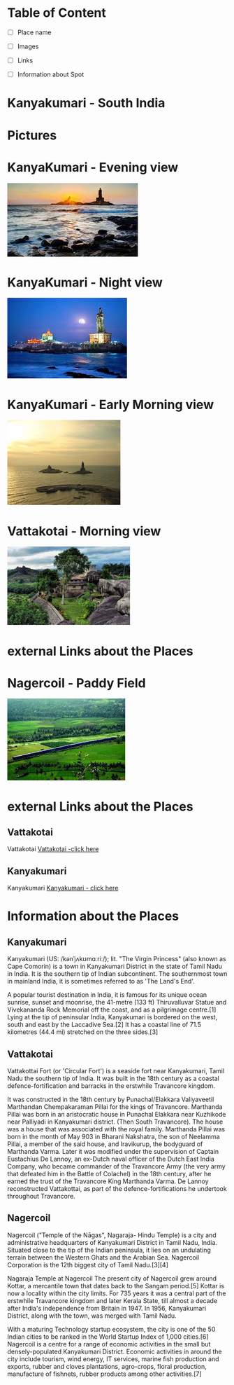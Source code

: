 # Table of Content

- [ ] Place name
- [ ] Images
- [ ] Links
- [ ] Information about Spot



 # Kanyakumari - South India 

 # Pictures 

 # KanyaKumari - Evening view

 ![KanyaKumari](Image/kk1.jpeg)

 # KanyaKumari - Night view

 ![KanyaKumari1](Image/kk2.jpeg)

 # KanyaKumari - Early Morning view

 ![KanyaKumari2](Image/kk3.jpeg)

 # Vattakotai -  Morning view

 ![Vattakotai](Image/kk4.jpeg)

 # external Links about the Places

 # Nagercoil - Paddy Field

 ![Nagercoil](Image/ngl.jpeg)

 # external Links about the Places

 ## Vattakotai 

 Vattakotai [Vattakotai -click here](https://en.wikipedia.org/wiki/Vattakottai_Fort)

 ## Kanyakumari

 Kanyakumari [Kanyakumari - click here](https://en.wikipedia.org/wiki/Kanyakumari)

 # Information about the Places

 ## Kanyakumari

 Kanyakumari (US: /kənˈjʌkʊmɑːriː/); lit. "The Virgin Princess" (also known as Cape Comorin) is a town in Kanyakumari District in the state of Tamil Nadu in India. It is the southern tip of Indian subcontinent. The southernmost town in mainland India, it is sometimes referred to as 'The Land's End'.

A popular tourist destination in India, it is famous for its unique ocean sunrise, sunset and moonrise, the 41-metre (133 ft) Thiruvalluvar Statue and Vivekananda Rock Memorial off the coast, and as a pilgrimage centre.[1] Lying at the tip of peninsular India, Kanyakumari is bordered on the west, south and east by the Laccadive Sea.[2] It has a coastal line of 71.5 kilometres (44.4 mi) stretched on the three sides.[3]

## Vattakotai


 Vattakottai Fort (or 'Circular Fort') is a seaside fort near Kanyakumari, Tamil Nadu the southern tip of India. It was built in the 18th century as a coastal defence-fortification and barracks in the erstwhile Travancore kingdom.

It was constructed in the 18th century by Punachal/Elakkara Valiyaveetil Marthandan Chempakaraman Pillai for the kings of Travancore. Marthanda Pillai was born in an aristocratic house in Punachal Elakkara near Kuzhikode near Palliyadi in Kanyakumari district. (Then South Travancore). The house was a house that was associated with the royal family. Marthanda Pillai was born in the month of May 903 in Bharani Nakshatra, the son of Neelamma Pillai, a member of the said house, and Iravikurup, the bodyguard of Marthanda Varma. Later it was modified under the supervision of Captain Eustachius De Lannoy, an ex-Dutch naval officer of the Dutch East India Company, who became commander of the Travancore Army (the very army that defeated him in the Battle of Colachel) in the 18th century, after he earned the trust of the Travancore King Marthanda Varma. De Lannoy reconstructed Vattakottai, as part of the defence-fortifications he undertook throughout Travancore.

## Nagercoil

Nagercoil ("Temple of the Nāgas", Nagaraja- Hindu Temple) is a city and administrative headquarters of Kanyakumari District in Tamil Nadu, India. Situated close to the tip of the Indian peninsula, it lies on an undulating terrain between the Western Ghats and the Arabian Sea. Nagercoil Corporation is the 12th biggest city of Tamil Nadu.[3][4]


Nagaraja Temple at Nagercoil
The present city of Nagercoil grew around Kottar, a mercantile town that dates back to the Sangam period.[5] Kottar is now a locality within the city limits. For 735 years it was a central part of the erstwhile Travancore kingdom and later Kerala State, till almost a decade after India's independence from Britain in 1947. In 1956, Kanyakumari District, along with the town, was merged with Tamil Nadu.

With a maturing Technology startup ecosystem, the city is one of the 50 Indian cities to be ranked in the World Startup Index of 1,000 cities.[6] Nagercoil is a centre for a range of economic activities in the small but densely-populated Kanyakumari District. Economic activities in around the city include tourism, wind energy, IT services, marine fish production and exports, rubber and cloves plantations, agro-crops, floral production, manufacture of fishnets, rubber products among other activities.[7]